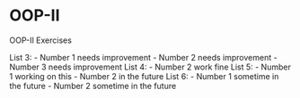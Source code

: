 # OOP-II
OOP-II Exercises

List 3:
    - Number 1 needs improvement
    - Number 2  needs improvement
    - Number 3  needs improvement
List 4:
    - Number 2  work fine
List 5:
    - Number 1 working on this
    - Number 2 in the future
List 6:
    - Number 1 sometime in the future
    - Number 2 sometime in the future